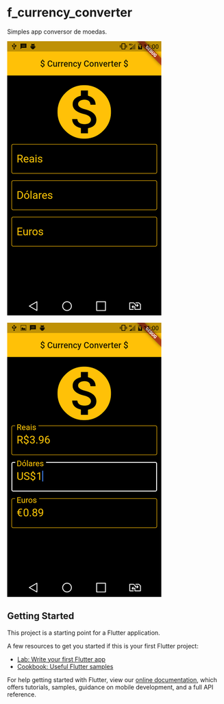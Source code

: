 # f_currency_converter

Simples app conversor de moedas.

![title](https://github.com/RogerPhilippe/f_currency_converter/blob/master/images/AppScheenshot.png)

![title](https://github.com/RogerPhilippe/f_currency_converter/blob/master/images/Scheenshot_converter.png)

## Getting Started

This project is a starting point for a Flutter application.

A few resources to get you started if this is your first Flutter project:

- [Lab: Write your first Flutter app](https://flutter.io/docs/get-started/codelab)
- [Cookbook: Useful Flutter samples](https://flutter.io/docs/cookbook)

For help getting started with Flutter, view our 
[online documentation](https://flutter.io/docs), which offers tutorials, 
samples, guidance on mobile development, and a full API reference.
